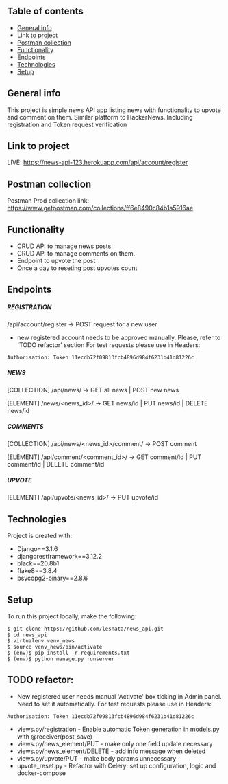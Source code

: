## Table of contents
* [General info](#general-info)
* [Link to project](#link-to-project)
* [Postman collection](#postman-collection)
* [Functionality](#functionality)
* [Endpoints](#endpoints)
* [Technologies](#technologies)
* [Setup](#setup)

## General info
This project is simple news API app listing news with functionality to 
upvote and comment on them. Similar platform to HackerNews.
Including registration and Token request verification

## Link to project
LIVE: https://news-api-123.herokuapp.com/api/account/register

## Postman collection
Postman Prod collection link: 
https://www.getpostman.com/collections/ff6e8490c84b1a5916ae

## Functionality
- CRUD API to manage news posts. 
- CRUD API to manage comments on them. 
- Endpoint to upvote the post
- Once a day to reseting post upvotes count

## Endpoints

##### REGISTRATION

/api/account/register -> POST request for a new user
- new registered account needs to be approved manually. Please, refer to 'TODO refactor' section
For test requests please use in Headers:

```Authorisation: Token 11ecdb72f09813fcb4896d984f6231b41d81226c ```

##### NEWS

[COLLECTION] /api/news/  -> GET all news | POST new news
    
[ELEMENT] /news/<news_id>/  -> GET news/id | PUT news/id | DELETE news/id
    
   
##### COMMENTS

[COLLECTION] /api/news/<news_id>/comment/ -> POST comment
    
[ELEMENT] /api/comment/<comment_id>/ -> GET comment/id | PUT comment/id | DELETE comment/id
    
##### UPVOTE

[ELEMENT] /api/upvote/<news_id>/ -> PUT upvote/id


## Technologies
Project is created with:
* Django==3.1.6
* djangorestframework==3.12.2
* black==20.8b1
* flake8==3.8.4
* psycopg2-binary==2.8.6
	
## Setup
To run this project locally, make the following:

```
$ git clone https://github.com/lesnata/news_api.git
$ cd news_api
$ virtualenv venv_news
$ source venv_news/bin/activate
$ (env)$ pip install -r requirements.txt
$ (env)$ python manage.py runserver

```


## TODO refactor:
- New registered user needs manual 'Activate' box ticking in Admin panel. Need to set it automatically.
For test requests please use in Headers:

```Authorisation: Token 11ecdb72f09813fcb4896d984f6231b41d81226c ```
- views.py/registration - Enable automatic Token generation in models.py with @receiver(post_save)
- views.py/news_element/PUT - make only one field update necessary
- views.py/news_element/DELETE - add info message when deleted
- views.py/upvote/PUT - make body params unnecessary
- upvote_reset.py - Refactor with Celery: set up configuration, logic and docker-compose
